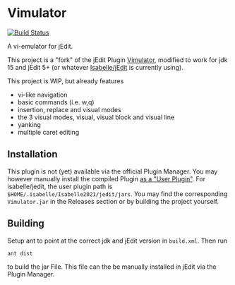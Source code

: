 # Vimulator
[![Build Status](https://travis-ci.com/nielstron/vimulator.svg?branch=master)](https://travis-ci.com/nielstron/vimulator)

A vi-emulator for jEdit.

This project is a "fork" of the jEdit Plugin [Vimulator](plugins.jedit.org/plugins/?Vimulator),
modified to work for jdk 15 and jEdit 5+ (or whatever [Isabelle/jEdit](https://isabelle.in.tum.de/) is currently using).

This project is WIP, but already features
- vi-like navigation
- basic commands (i.e. w,q)
- insertion, replace and visual modes
- the 3 visual modes, visual, visual block and visual line
- yanking
- multiple caret editing
## Installation

This plugin is not (yet) available via the official Plugin Manager.
You may however manually install the compiled Plugin [as a "User Plugin"](http://plugins.jedit.org/install.php).
For isabelle/jedit, the user plugin path is `$HOME/.isabelle/Isabelle2021/jedit/jars`.
You may find the corresponding `Vimulator.jar` in the Releases section or by
building the project yourself.

## Building

Setup ant to point at the correct jdk and jEdit version in `build.xml`.
Then run
```bash
ant dist
```

to build the jar File.
This file can the be manually installed in jEdit via the Plugin Manager.

